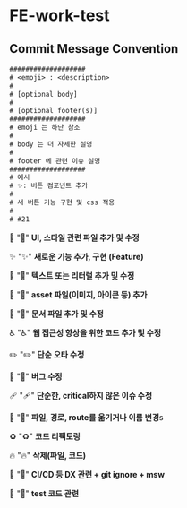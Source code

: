 # FE-work-test

## Commit Message Convention

```txt
###################
# <emoji> : <description>
#
# [optional body]
#
# [optional footer(s)]
###################
# emoji 는 하단 참조
#
# body 는 더 자세한 설명
#
# footer 에 관련 이슈 설명
###################
# 예시
# ✨: 버튼 컴포넌트 추가
#
# 새 버튼 기능 구현 및 css 적용
#
# #21
```

💄 ":lipstick:" **UI, 스타일 관련 파일 추가 및 수정**

✨ ":sparkles:" **새로운 기능 추가, 구현 (Feature)**

💬 ":speech_balloon:" **텍스트 또는 리터럴 추가 및 수정**

🍱 ":bento:" **asset 파일(이미지, 아이콘 등) 추가**

📝 ":memo:" **문서 파일 추가 및 수정**

♿️ ":wheelchair:" **웹 접근성 향상을 위한 코드 추가 및 수정**

✏️ ":pencil2:" **단순 오타 수정**

🐛 ":bug:" **버그 수정**

🩹 ":adhesive_bandage:" **단순한, critical하지 않은 이슈 수정**

🚚 ":truck:" **파일, 경로, route를 옮기거나 이름 변경**s

♻️ ":recycle:" **코드 리팩토링**

🔥 ":fire:" **삭제(파일, 코드)**

👷 ":construction_worker:" **CI/CD 등 DX 관련 + git ignore + msw**

🧪 ":test_tube:" **test 코드 관련**
